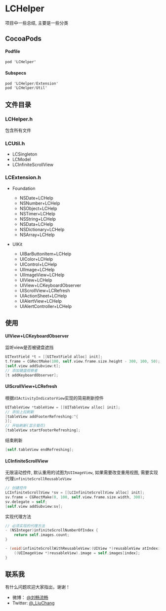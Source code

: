 # LCHelper
项目中一些总结, 主要是一些分类

## CocoaPods

#### Podfile

```objective-c
pod 'LCHelper' 
```
#### Subspecs

```objective-c
pod 'LCHelper/Extension' 
pod 'LCHelper/Util' 
```

## 文件目录

### LCHelper.h

包含所有文件

### LCUtil.h 

- LCSingleton 
- LCModel
- LCInfiniteScrollView


### LCExtension.h

- Foundation
  - NSDate+LCHelp
  - NSNumber+LCHelp
  - NSObject+LCHelp
  - NSTimer+LCHelp
  - NSString+LCHelp
  - NSData+LCHelp
  - NSDictionary+LCHelp
  - NSArray+LCHelp

- UIKit

  - UIBarButtonItem+LCHelp
  - UIColor+LCHelp
  - UIControl+LCHelp
  - UIImage+LCHelp
  - UIImageView+LCHelp
  - UIView+LCHelp
  - UIView+LCKeyboardObserver
  - UIScrollView+LCRefresh
  - UIActionSheet+LCHelp
  - UIAlertView+LCHelp
  - UIAlertController+LCHelp

## 使用

#### UIView+LCKeyboardObserver

监听view是否被键盘遮挡

```objective-c
UITextField *t = [[UITextField alloc] init];
t.frame = CGRectMake(100, self.view.frame.size.height - 300, 100, 50);
[self.view addSubview:t];
// 添加键盘观察者
[t addKeyboardObserver];
```

#### UIScrollView+LCRefresh

根据`UIActivityIndicatorView`实现的简易刷新控件

```objective-c
UITableView *tableView = [[UITableView alloc] init];
// 添加上拉刷新
[tableView addFooterRefreshing:^{
}];
// 开始刷新(显示菊花)
[tableView startFooterRefreshing];
```

结束刷新

```objective-c
[self.tableView endRefreshing];
```

#### LCInfiniteScrollView

无限滚动控件, 默认重用的试图为`UIImageView`, 如果需要改变重用视图, 需要实现代理`infiniteScrollReusableView`

```objective-c
// 创建控件
LCInfiniteScrollView *sv = [[LCInfiniteScrollView alloc] init];
sv.frame = CGRectMake(0, 100, self.view.frame.size.width, 300);
sv.delegate = self;
[self.view addSubview:sv];
```

实现代理方法

```objective-c
// 必须实现的代理方法
- (NSInteger)infiniteScrollNumberOfIndex {
    return self.images.count;
}

- (void)infiniteScrollWithReusableView:(UIView *)reusableView atIndex:(NSInteger)index {
    ((UIImageView *)reusableView).image = self.images[index];
}
```



## 联系我

有什么问题欢迎大家指出，谢谢！

- 微博： [@刘畅流畅](http://weibo.com/liuchang712)
- Twitter: [@_LiuChang](https://twitter.com/_LiuChang)
